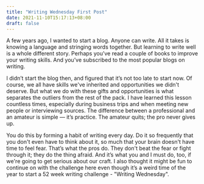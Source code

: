 ```yaml
---
title: "Writing Wednesday First Post"
date: 2021-11-10T15:17:13+08:00
draft: false
---
```


A few years ago, I wanted to start a blog. Anyone can write. All it takes is knowing a language and stringing words together. But learning to write well is a whole different story.  Perhaps you’ve read a couple of books to improve your writing skills. And you’ve subscribed to the most popular blogs on writing.

I didn’t start the blog then, and figured that it’s not too late to start now.  Of course, we all have skills we've inherited and opportunities we didn't deserve. But what we do with these gifts and opportunities is what separates the outliers from the rest of the pack. 
I have learned this lesson countless times, especially during business trips and when meeting new people or interviewing sources. The difference between a professional and an amateur is simple — it’s practice. The amateur quits; the pro never gives up.

You do this by forming a habit of writing every day. Do it so frequently that you don't even have to think about it, so much that your brain doesn't have time to feel fear. That’s what the pros do. They don't beat the fear or fight through it; they do the thing afraid. And it’s what you and I must do, too, if we're going to get serious about our craft. I also thought it might be fun to continue on with the challenge here even though it’s a weird time of the year to start a 52 week writing challenge - "Writing Wednesday".
